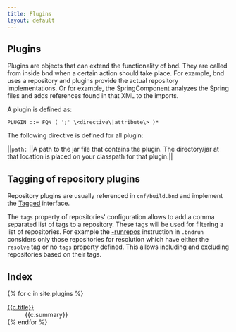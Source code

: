 ```yaml
---
title: Plugins
layout: default
---
```


## Plugins
Plugins are objects that can extend the functionality of bnd. They are called from inside bnd when a certain action should take place. For example, bnd uses a repository and plugins provide the actual repository implementations. Or for example, the SpringComponent analyzes the Spring files and adds references found in that XML to the imports.

A plugin is defined as:

	PLUGIN ::= FQN ( ';' \<directive\|attribute\> )*

The following directive is defined for all plugin:

||`path:` ||A path to the jar file that contains the plugin. The directory/jar at that location is placed on your classpath for that plugin.||

## Tagging of repository plugins

Repository plugins are usually referenced in `cnf/build.bnd` and implement the [Tagged](https://github.com/bndtools/bnd/blob/master/biz.aQute.bndlib/src/aQute/bnd/service/tags/Tagged.java) interface. 

The `tags` property of repositories' configuration allows to add a comma separated list of tags to a repository. These tags will be used for filtering a list of repositories. 
For example the [-runrepos](/instructions/runrepos.html) instruction in `.bndrun` considers only those repositories for resolution which have either the `resolve` tag or no `tags` property defined. This allows including and excluding repositories based on their tags.

## Index

<div>
<dl class="property-index">

{% for c in site.plugins %}<dt><a href="{{ c.url | prepend: site.baseurl }}">{{c.title}}</a></dt><dd>{{c.summary}}</dd>
{% endfor %}

</dl>
</div>

